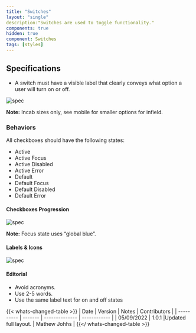 ```yaml
---
title: "Switches"
layout: "single"
description:"Switches are used to toggle functionality."
components: true
hidden: true
component: Switches
tags: [styles]
---
```


<script>
$('.nav-styles').addClass('active');
</script>

## Specifications

- A switch must have a visible label that clearly conveys what option a user will turn on or off.

![spec](/img/in-field/switches-spec.svg) 

**Note:** Incab sizes only, see mobile for smaller options for infield.

### Behaviors

All checkboxes should have the following states:

+ Active
+ Active Focus
+ Active Disabled
+ Active Error
+ Default
+ Default Focus
+ Default Disabled
+ Default Error

#### Checkboxes Progression

![spec](/img/in-field/switches-states.svg) 

**Note:** Focus state uses “global blue”.

#### Labels & Icons

![spec](/img/in-field/switches-states.svg) 

#### Editorial

+ Avoid acronyms.
+ Use 2-5 words.
+ Use the same label text for on and off states

{{< whats-changed-table >}}
| Date | Version | Notes | Contributors |
| ---------- | ------- | -------------- | ------------ |
| 05/09/2022 | 1.0.1 |Updated full layout. | Mathew Johhs |
{{</ whats-changed-table >}}
